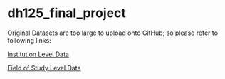 # dh125_final_project

Original Datasets are too large to upload onto GitHub; so please refer to following links:

[Institution Level Data](https://ed-public-download.app.cloud.gov/downloads/Most-Recent-Cohorts-Institution_09012022.zip)

[Field of Study Level Data](https://ed-public-download.app.cloud.gov/downloads/Most-Recent-Cohorts-Field-of-Study_09012022.zip)

